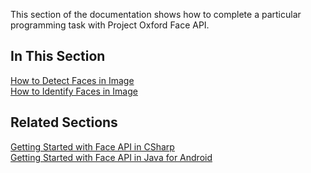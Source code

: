 <!-- 
NavPath: Face API/How-to Topics
LinkLabel: Overview
Url: face-api/documentation/face-api-how-to-topics/overview
Weight: 100
-->

This section of the documentation shows how to complete a particular programming task with Project Oxford Face API.

## In This Section
[How to Detect Faces in Image](HowtoDetectFacesinImage.md)  
[How to Identify Faces in Image](HowtoIdentifyFacesinImage.md)

## Related Sections
[Getting Started with Face API in CSharp](GettingStartedwithFaceAPIinCSharp.md)  
[Getting Started with Face API in Java for Android](GettingStartedwithFaceAPIinJavaforAndroid.md)
